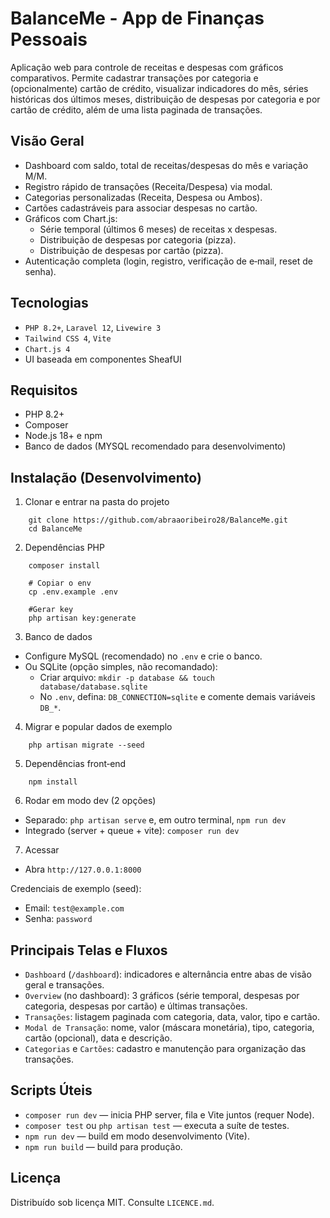 # BalanceMe - App de Finanças Pessoais

Aplicação web para controle de receitas e despesas com gráficos comparativos.
Permite cadastrar transações por categoria e (opcionalmente) cartão de crédito,
visualizar indicadores do mês, séries históricas dos últimos meses, distribuição
de despesas por categoria e por cartão de crédito, além de uma lista paginada
de transações.

## Visão Geral

- Dashboard com saldo, total de receitas/despesas do mês e variação M/M.
- Registro rápido de transações (Receita/Despesa) via modal.
- Categorias personalizadas (Receita, Despesa ou Ambos).
- Cartões cadastráveis para associar despesas no cartão.
- Gráficos com Chart.js:
  - Série temporal (últimos 6 meses) de receitas x despesas.
  - Distribuição de despesas por categoria (pizza).
  - Distribuição de despesas por cartão (pizza).
- Autenticação completa (login, registro, verificação de e‑mail, reset de senha).

## Tecnologias

- `PHP 8.2+`, `Laravel 12`, `Livewire 3`
- `Tailwind CSS 4`, `Vite`
- `Chart.js 4`
- UI baseada em componentes SheafUI

## Requisitos

- PHP 8.2+
- Composer
- Node.js 18+ e npm
- Banco de dados (MYSQL recomendado para desenvolvimento)

## Instalação (Desenvolvimento)

1) Clonar e entrar na pasta do projeto
```
    git clone https://github.com/abraaoribeiro28/BalanceMe.git
    cd BalanceMe
```

2) Dependências PHP
```
    composer install
    
    # Copiar o env
    cp .env.example .env
    
    #Gerar key
    php artisan key:generate
```

3) Banco de dados
- Configure MySQL (recomendado) no `.env` e crie o banco.
- Ou SQLite (opção simples, não recomandado):
  - Criar arquivo: `mkdir -p database && touch database/database.sqlite`
  - No `.env`, defina: `DB_CONNECTION=sqlite` e comente demais variáveis `DB_*`.

4) Migrar e popular dados de exemplo
```
    php artisan migrate --seed
```

5) Dependências front‑end
```
    npm install
```

6) Rodar em modo dev (2 opções)
- Separado: `php artisan serve` e, em outro terminal, `npm run dev`
- Integrado (server + queue + vite): `composer run dev`

7) Acessar
- Abra `http://127.0.0.1:8000`

Credenciais de exemplo (seed):
- Email: `test@example.com`
- Senha: `password`

## Principais Telas e Fluxos

- `Dashboard` (`/dashboard`): indicadores e alternância entre abas de visão geral e transações.
- `Overview` (no dashboard): 3 gráficos (série temporal, despesas por categoria, despesas por cartão) e últimas transações.
- `Transações`: listagem paginada com categoria, data, valor, tipo e cartão.
- `Modal de Transação`: nome, valor (máscara monetária), tipo, categoria, cartão (opcional), data e descrição.
- `Categorias` e `Cartões`: cadastro e manutenção para organização das transações.

## Scripts Úteis

- `composer run dev` — inicia PHP server, fila e Vite juntos (requer Node).
- `composer test` ou `php artisan test` — executa a suíte de testes.
- `npm run dev` — build em modo desenvolvimento (Vite).
- `npm run build` — build para produção.

## Licença

Distribuído sob licença MIT. Consulte `LICENCE.md`.
